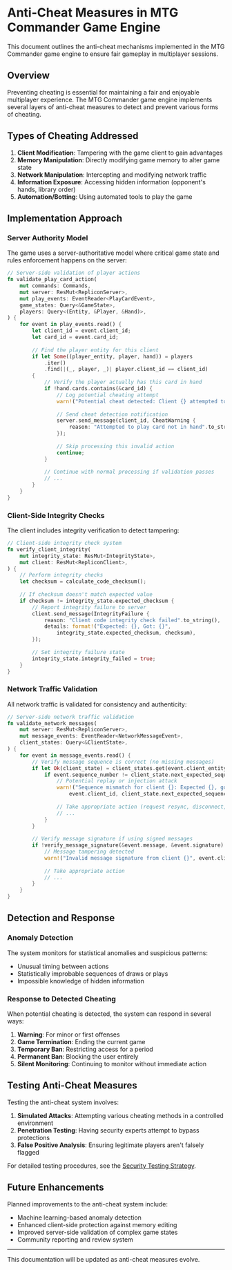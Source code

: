 # Anti-Cheat Measures in MTG Commander Game Engine

This document outlines the anti-cheat mechanisms implemented in the MTG Commander game engine to ensure fair gameplay in multiplayer sessions.

## Overview

Preventing cheating is essential for maintaining a fair and enjoyable multiplayer experience. The MTG Commander game engine implements several layers of anti-cheat measures to detect and prevent various forms of cheating.

## Types of Cheating Addressed

1. **Client Modification**: Tampering with the game client to gain advantages
2. **Memory Manipulation**: Directly modifying game memory to alter game state
3. **Network Manipulation**: Intercepting and modifying network traffic
4. **Information Exposure**: Accessing hidden information (opponent's hands, library order)
5. **Automation/Botting**: Using automated tools to play the game

## Implementation Approach

### Server Authority Model

The game uses a server-authoritative model where critical game state and rules enforcement happens on the server:

```rust
// Server-side validation of player actions
fn validate_play_card_action(
    mut commands: Commands,
    mut server: ResMut<RepliconServer>,
    mut play_events: EventReader<PlayCardEvent>,
    game_states: Query<&GameState>,
    players: Query<(Entity, &Player, &Hand)>,
) {
    for event in play_events.read() {
        let client_id = event.client_id;
        let card_id = event.card_id;
        
        // Find the player entity for this client
        if let Some((player_entity, player, hand)) = players
            .iter()
            .find(|(_, player, _)| player.client_id == client_id) 
        {
            // Verify the player actually has this card in hand
            if !hand.cards.contains(&card_id) {
                // Log potential cheating attempt
                warn!("Potential cheat detected: Client {} attempted to play card {} not in hand", client_id, card_id);
                
                // Send cheat detection notification
                server.send_message(client_id, CheatWarning { 
                    reason: "Attempted to play card not in hand".to_string() 
                });
                
                // Skip processing this invalid action
                continue;
            }
            
            // Continue with normal processing if validation passes
            // ...
        }
    }
}
```

### Client-Side Integrity Checks

The client includes integrity verification to detect tampering:

```rust
// Client-side integrity check system
fn verify_client_integrity(
    mut integrity_state: ResMut<IntegrityState>,
    mut client: ResMut<RepliconClient>,
) {
    // Perform integrity checks
    let checksum = calculate_code_checksum();
    
    // If checksum doesn't match expected value
    if checksum != integrity_state.expected_checksum {
        // Report integrity failure to server
        client.send_message(IntegrityFailure {
            reason: "Client code integrity check failed".to_string(),
            details: format!("Expected: {}, Got: {}", 
                integrity_state.expected_checksum, checksum),
        });
        
        // Set integrity failure state
        integrity_state.integrity_failed = true;
    }
}
```

### Network Traffic Validation

All network traffic is validated for consistency and authenticity:

```rust
// Server-side network traffic validation
fn validate_network_messages(
    mut server: ResMut<RepliconServer>,
    mut message_events: EventReader<NetworkMessageEvent>,
    client_states: Query<&ClientState>,
) {
    for event in message_events.read() {
        // Verify message sequence is correct (no missing messages)
        if let Ok(client_state) = client_states.get(event.client_entity) {
            if event.sequence_number != client_state.next_expected_sequence {
                // Potential replay or injection attack
                warn!("Sequence mismatch for client {}: Expected {}, got {}", 
                    event.client_id, client_state.next_expected_sequence, event.sequence_number);
                
                // Take appropriate action (request resync, disconnect, etc.)
                // ...
            }
        }
        
        // Verify message signature if using signed messages
        if !verify_message_signature(&event.message, &event.signature) {
            // Message tampering detected
            warn!("Invalid message signature from client {}", event.client_id);
            
            // Take appropriate action
            // ...
        }
    }
}
```

## Detection and Response

### Anomaly Detection

The system monitors for statistical anomalies and suspicious patterns:

- Unusual timing between actions
- Statistically improbable sequences of draws or plays
- Impossible knowledge of hidden information

### Response to Detected Cheating

When potential cheating is detected, the system can respond in several ways:

1. **Warning**: For minor or first offenses
2. **Game Termination**: Ending the current game
3. **Temporary Ban**: Restricting access for a period
4. **Permanent Ban**: Blocking the user entirely
5. **Silent Monitoring**: Continuing to monitor without immediate action

## Testing Anti-Cheat Measures

Testing the anti-cheat system involves:

1. **Simulated Attacks**: Attempting various cheating methods in a controlled environment
2. **Penetration Testing**: Having security experts attempt to bypass protections
3. **False Positive Analysis**: Ensuring legitimate players aren't falsely flagged

For detailed testing procedures, see the [Security Testing Strategy](../testing/security/strategy.md).

## Future Enhancements

Planned improvements to the anti-cheat system include:

- Machine learning-based anomaly detection
- Enhanced client-side protection against memory editing
- Improved server-side validation of complex game states
- Community reporting and review system

---

This documentation will be updated as anti-cheat measures evolve.
